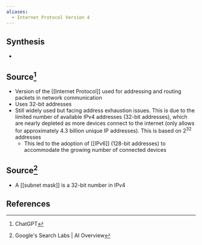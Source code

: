 ```yaml
---
aliases:
  - Internet Protocol Version 4
---
```

## Synthesis
- 
## Source[^1]
- Version of the [[Internet Protocol]] used for addressing and routing packets in network communication
- Uses 32-bit addresses
- Still widely used but facing address exhaustion issues. This is due to the limited number of available IPv4 addresses (32-bit addresses), which are nearly depleted as more devices connect to the internet (only allows for approximately 4.3 billion unique IP addresses). This is based on $2^{32}$ addresses
	- This led to the adoption of [[IPv6]] (128-bit addresses) to accommodate the growing number of connected devices
## Source[^2]
- A [[subnet mask]] is a 32-bit number in IPv4
## References

[^1]: ChatGPT
[^2]: Google's Search Labs | AI Overview